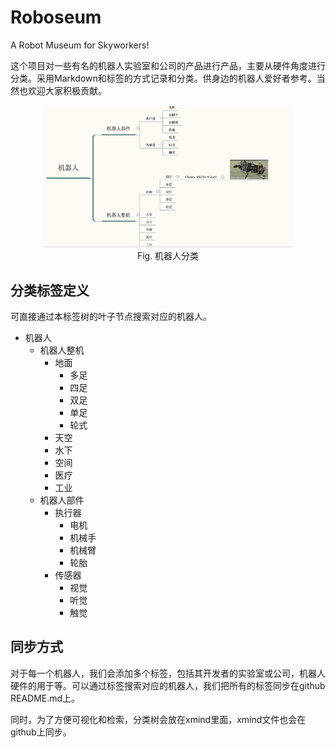 # Roboseum
A Robot Museum for Skyworkers!

这个项目对一些有名的机器人实验室和公司的产品进行产品，主要从硬件角度进行分类。采用Markdown和标签的方式记录和分类。供身边的机器人爱好者参考。当然也欢迎大家积极贡献。

<center><img src="meta/pic/example.jpeg" width="400"></center>
<center>Fig. 机器人分类</center>

## 分类标签定义
可直接通过本标签树的叶子节点搜索对应的机器人。

- 机器人
	- 机器人整机
		- 地面
			- 多足
			- 四足
			- 双足
			- 单足
			- 轮式
		- 天空
		- 水下
		- 空间
		- 医疗
		- 工业
	- 机器人部件
		- 执行器
			- 电机
			- 机械手
			- 机械臂
			- 轮胎
		- 传感器
			- 视觉
			- 听觉
			- 触觉


## 同步方式
对于每一个机器人，我们会添加多个标签，包括其开发者的实验室或公司，机器人硬件的用于等。可以通过标签搜索对应的机器人，我们把所有的标签同步在github README.md上。

同时，为了方便可视化和检索，分类树会放在xmind里面，xmind文件也会在github上同步。
